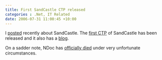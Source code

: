 ```yaml
---
title: First SandCastle CTP released
categories : .Net, IT Related
date: 2006-07-31 11:00:45 +10:00
---
```


I [posted][0] recently about SandCastle. The [first CTP][1] of SandCastle has been released and it also has a [blog][2].

On a sadder note, NDoc has [officially died][3] under very unfortunate circumstances.

[0]: /archive/2006/07/14/1380.aspx
[1]: http://blogs.msdn.com/sandcastle/archive/2006/07/29/682830.aspx
[2]: http://blogs.msdn.com/sandcastle/
[3]: http://www.charliedigital.com/PermaLink,guid,95b2ab68-ba92-413a-b758-2783cde5df9c.aspx
